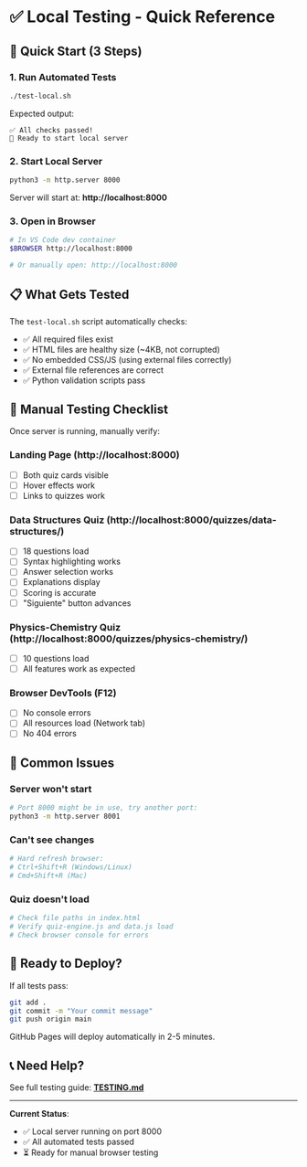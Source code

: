 # ✅ Local Testing - Quick Reference

## 🚀 Quick Start (3 Steps)

### 1. Run Automated Tests
```bash
./test-local.sh
```

Expected output:
```
✅ All checks passed!
🚀 Ready to start local server
```

### 2. Start Local Server
```bash
python3 -m http.server 8000
```

Server will start at: **http://localhost:8000**

### 3. Open in Browser
```bash
# In VS Code dev container
$BROWSER http://localhost:8000

# Or manually open: http://localhost:8000
```

## 📋 What Gets Tested

The `test-local.sh` script automatically checks:
- ✅ All required files exist
- ✅ HTML files are healthy size (~4KB, not corrupted)
- ✅ No embedded CSS/JS (using external files correctly)
- ✅ External file references are correct
- ✅ Python validation scripts pass

## 🧪 Manual Testing Checklist

Once server is running, manually verify:

### Landing Page (http://localhost:8000)
- [ ] Both quiz cards visible
- [ ] Hover effects work
- [ ] Links to quizzes work

### Data Structures Quiz (http://localhost:8000/quizzes/data-structures/)
- [ ] 18 questions load
- [ ] Syntax highlighting works
- [ ] Answer selection works
- [ ] Explanations display
- [ ] Scoring is accurate
- [ ] "Siguiente" button advances

### Physics-Chemistry Quiz (http://localhost:8000/quizzes/physics-chemistry/)
- [ ] 10 questions load
- [ ] All features work as expected

### Browser DevTools (F12)
- [ ] No console errors
- [ ] All resources load (Network tab)
- [ ] No 404 errors

## 🐛 Common Issues

### Server won't start
```bash
# Port 8000 might be in use, try another port:
python3 -m http.server 8001
```

### Can't see changes
```bash
# Hard refresh browser:
# Ctrl+Shift+R (Windows/Linux)
# Cmd+Shift+R (Mac)
```

### Quiz doesn't load
```bash
# Check file paths in index.html
# Verify quiz-engine.js and data.js load
# Check browser console for errors
```

## 🎯 Ready to Deploy?

If all tests pass:
```bash
git add .
git commit -m "Your commit message"
git push origin main
```

GitHub Pages will deploy automatically in 2-5 minutes.

## 📞 Need Help?

See full testing guide: **[TESTING.md](TESTING.md)**

---

**Current Status**: 
- ✅ Local server running on port 8000
- ✅ All automated tests passed
- ⏳ Ready for manual browser testing
